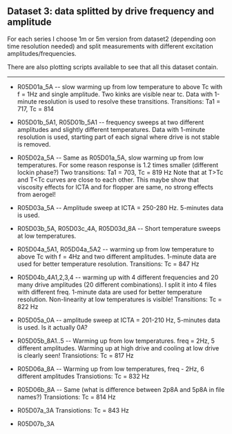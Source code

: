 ## Dataset 3: data splitted by drive frequency and amplitude

For each series I choose 1m or 5m version from dataset2 (depending oon
time resolution needed) and split measurements with different excitation
amplitudes/frequencies.

There are also plotting scripts available to see that all this dataset
contain.

---

* R05D01a_5A -- slow warming up from low temperature to above Tc with f =
1Hz and single amplitude. Two kinks are visible near tc. Data with
1-minute resolution is used to resolve these transitions.
Transitions: Ta1 = 717, Tc = 814

* R05D01b_5A1, R05D01b_5A1 -- frequency sweeps at two different amplitudes
and slightly different temperatures. Data with 1-minute resolution is used,
starting part of each signal where drive is not stable is removed.

* R05D02a_5A -- Same as R05D01a_5A, slow warming up from low temperatures.
For some reason response is 1.2 times smaller (different lockin phase?)
Two transitions: Ta1 = 703, Tc = 819 Hz
Note that at T>Tc and T<Tc curves are close to each other. This maybe show
that viscosity effects for ICTA and for flopper are same, no strong effects from
aerogel!

* R05D03a_5A -- Amplitude sweep at ICTA = 250-280 Hz. 5-minutes data is used.

* R05D03b_5A, R05D03c_4A, R05D03d_8A -- Short temperature sweeps at low temperatures.

* R05D04a_5A1, R05D04a_5A2 -- warming up from low temperature to
above Tc with f = 4Hz and two different amplitudes.
1-minute data are used for better temperature resolution.
Transitions: Tc = 847 Hz

* R05D04b_4A1,2,3,4 -- warming up with 4 different frequencies and 20 many drive
amplitudes (20 different combinations). I split it into 4 files with different freq.
1-minute data are used for better temperature resolution.
Non-linearity at low temperatures is visible!
Transitions: Tc = 822 Hz

* R05D05a_0A -- amplitude sweep at ICTA = 201-210 Hz, 5-minutes data is used.
Is it actually 0A?

* R05D05b_8A1..5 -- Warming up from low temperatures. freq = 2Hz, 5 different amplitudes.
Warming up at high drive and cooling at low drive is clearly seen!
Transiotions: Tc = 817 Hz

* R05D06a_8A -- Warming up from low temperatures, freq - 2Hz, 6 different amplitudes
Transiotions: Tc = 832 Hz

* R05D06b_8A -- Same (what is difference between 2p8A and 5p8A in file names?)
Transiotions: Tc = 814 Hz

* R05D07a_3A
Transiotions: Tc = 843 Hz

* R05D07b_3A

